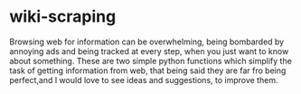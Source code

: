 # wiki-scraping
Browsing web for information can be overwhelming, being bombarded by annoying ads and being tracked at every step, when you just want to know about something.
These are two simple python functions which simplify the task of getting information from web, that being said they are far fro being perfect,and I would love
to see ideas and suggestions, to improve them.
